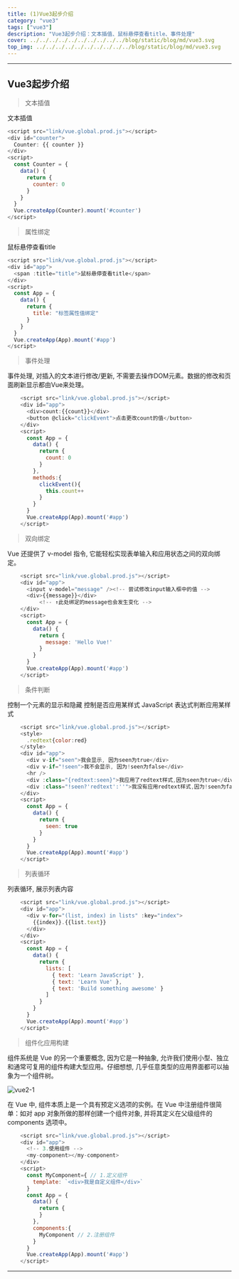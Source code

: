 ```yaml
---
title: (1)Vue3起步介绍
category: "vue3"
tags: ["vue3"]
description: "Vue3起步介绍：文本插值、鼠标悬停查看title、事件处理"
cover: ../../../../../../../../../../blog/static/blog/md/vue3.svg
top_img: ../../../../../../../../../../blog/static/blog/md/vue3.svg
---
```


***

## Vue3起步介绍

> 文本插值

文本插值

```js vue3
<script src="link/vue.global.prod.js"></script>
<div id="counter">
  Counter: {{ counter }}
</div>
<script>
  const Counter = {
    data() {
      return {
        counter: 0
      }
    }
  }
  Vue.createApp(Counter).mount('#counter')
</script>
```

> 属性绑定

鼠标悬停查看title

```js vue3
<script src="link/vue.global.prod.js"></script>
<div id="app">
  <span :title="title">鼠标悬停查看title</span>
</div>
<script>
  const App = {
    data() {
      return {
        title: "标签属性值绑定"
      }
    }
  }
  Vue.createApp(App).mount('#app')
</script>
```

> 事件处理

事件处理, 对插入的文本进行修改/更新, 不需要去操作DOM元素。数据的修改和页面刷新显示都由Vue来处理。

```js vue3
    <script src="link/vue.global.prod.js"></script>
    <div id="app">
      <div>count:{{count}}</div>
      <button @click="clickEvent">点击更改count的值</button>
    </div>
    <script>
      const App = {
        data() {
          return {
            count: 0
          }
        },
        methods:{
          clickEvent(){
            this.count++
          }
        }
      }
      Vue.createApp(App).mount('#app')
    </script>
```


> 双向绑定

Vue 还提供了 v-model 指令, 它能轻松实现表单输入和应用状态之间的双向绑定。


```js vue3
    <script src="link/vue.global.prod.js"></script>
    <div id="app">
      <input v-model="message" /><!-- 尝试修改input输入框中的值 -->
      <div>{{message}}</div>
          <!-- ↑此处绑定的message也会发生变化 -->
    </div>
    <script>
      const App = {
        data() {
          return {
            message: 'Hello Vue!'
          }
        }
      }
      Vue.createApp(App).mount('#app')
    </script>
```


> 条件判断

控制一个元素的显示和隐藏
控制是否应用某样式
JavaScript 表达式判断应用某样式


```js vue3
    <script src="link/vue.global.prod.js"></script>
    <style>
      .redtext{color:red}
    </style>
    <div id="app">
      <div v-if="seen">我会显示, 因为seen为true</div>
      <div v-if="!seen">我不会显示, 因为!seen为false</div>
      <hr />
      <div :class="{redtext:seen}">我应用了redtext样式,因为seen为true</div>
      <div :class="!seen?'redtext':''">我没有应用redtext样式,因为!seen为false</div>
    </div>
    <script>
      const App = {
        data() {
          return {
            seen: true
          }
        }
      }
      Vue.createApp(App).mount('#app')
    </script>
```

> 列表循环

列表循环, 展示列表内容

```js vue3
    <script src="link/vue.global.prod.js"></script>
    <div id="app">
      <div v-for="(list, index) in lists" :key="index">
        {{index}}.{{list.text}}
      </div>
    </div>
    <script>
      const App = {
        data() {
          return {
            lists: [
              { text: 'Learn JavaScript' },
              { text: 'Learn Vue' },
              { text: 'Build something awesome' }
            ]
          }
        }
      }
      Vue.createApp(App).mount('#app')
    </script>
```


> 组件化应用构建

组件系统是 Vue 的另一个重要概念, 因为它是一种抽象, 允许我们使用小型、独立和通常可复用的组件构建大型应用。仔细想想, 几乎任意类型的应用界面都可以抽象为一个组件树。

![vue2-1](../../../../../../../../../../blog/static/blog/md/vue2-1.png)


在 Vue 中, 组件本质上是一个具有预定义选项的实例。在 Vue 中注册组件很简单：如对 app 对象所做的那样创建一个组件对象, 并将其定义在父级组件的 components 选项中。


```js vue3
    <script src="link/vue.global.prod.js"></script>
    <div id="app">
      <!-- 3.使用组件 -->
      <my-component></my-component>
    </div>
    <script>
      const MyComponent={ // 1.定义组件
        template: `<div>我是自定义组件</div>`
      }
      const App = {
        data() {
          return {
          }
        },
        components:{
          MyComponent // 2.注册组件
        }
      }
      Vue.createApp(App).mount('#app')
    </script>
```


***